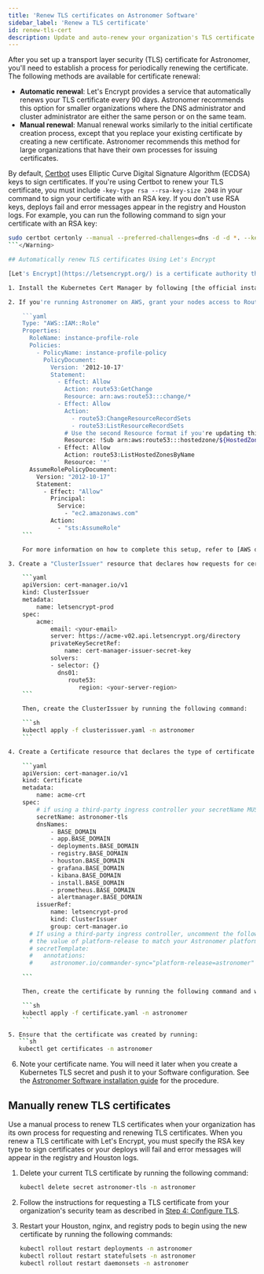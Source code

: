 ```yaml
---
title: 'Renew TLS certificates on Astronomer Software'
sidebar_label: 'Renew a TLS certificate'
id: renew-tls-cert
description: Update and auto-renew your organization's TLS certificate for Astronomer Software.
---
```


After you set up a transport layer security (TLS) certificate for Astronomer, you'll need to establish a process for periodically renewing the certificate. The following methods are available for certificate renewal:

* **Automatic renewal**: Let's Encrypt provides a service that automatically renews your TLS certificate every 90 days. Astronomer recommends this option for smaller organizations where the DNS administrator and cluster administrator are either the same person or on the same team.
* **Manual renewal**: Manual renewal works similarly to the initial certificate creation process, except that you replace your existing certificate by creating a new certificate. Astronomer recommends this method for large organizations that have their own processes for issuing certificates.

<Warning>By default, [Certbot](https://certbot.eff.org/) uses Elliptic Curve Digital Signature Algorithm (ECDSA) keys to sign certificates. If you're using Certbot to renew your TLS certificate, you must include `-key-type rsa --rsa-key-size 2048` in your command to sign your certificate with an RSA key. If you don't use RSA keys, deploys fail and error messages appear in the registry and Houston logs. For example, you can run the following command to sign your certificate with an RSA key:

```sh
sudo certbot certonly --manual --preferred-challenges=dns -d -d *. --key-type=rsa
```</Warning>

## Automatically renew TLS certificates Using Let's Encrypt

[Let's Encrypt](https://letsencrypt.org/) is a certificate authority that provides free, 90-day certificates using the ACME protocol. You can use the Cert Manager project for Kubernetes to automatically renew certificates. When you renew a TLS certificate with Let's Encrypt, you must specify the RSA key type to sign certificates or your deploys will fail and error messages will appear in the registry and Houston logs.

1. Install the Kubernetes Cert Manager by following [the official installation guide](https://cert-manager.io/docs/installation/).

2. If you're running Astronomer on AWS, grant your nodes access to Route 53 by adding the following CloudFormation snippet to your nodes' Instance Profile (if you don't use AWS, complete whatever setup is necessary to authenticate Cert Manager to your DNS):

    ```yaml
    Type: "AWS::IAM::Role"
    Properties:
      RoleName: instance-profile-role
      Policies:
        - PolicyName: instance-profile-policy
          PolicyDocument:
            Version: '2012-10-17'
            Statement:
              - Effect: Allow
                Action: route53:GetChange
                Resource: arn:aws:route53:::change/*
              - Effect: Allow
                Action:
                  - route53:ChangeResourceRecordSets
                  - route53:ListResourceRecordSets
                # Use the second Resource format if you're updating this through the AWS UI
                Resource: !Sub arn:aws:route53:::hostedzone/${HostedZoneIdLookup.HostedZoneId}
              - Effect: Allow
                Action: route53:ListHostedZonesByName
                Resource: '*'
      AssumeRolePolicyDocument:
        Version: "2012-10-17"
        Statement:
          - Effect: "Allow"
            Principal:
              Service:
                - "ec2.amazonaws.com"
            Action:
              - "sts:AssumeRole"
    ```

    For more information on how to complete this setup, refer to [AWS documentation](https://docs.aws.amazon.com/eks/latest/userguide/create-node-role.html).

3. Create a "ClusterIssuer" resource that declares how requests for certificates will be fulfilled. To do so, first create a `clusterissuer.yaml` file with the following values:

    ```yaml
    apiVersion: cert-manager.io/v1
    kind: ClusterIssuer
    metadata:
        name: letsencrypt-prod
    spec:
        acme:
            email: <your-email>
            server: https://acme-v02.api.letsencrypt.org/directory
            privateKeySecretRef:
                name: cert-manager-issuer-secret-key
            solvers:
            - selector: {}
              dns01:
                 route53:
                    region: <your-server-region>
    ```

    Then, create the ClusterIssuer by running the following command:

    ```sh
    kubectl apply -f clusterissuer.yaml -n astronomer
    ```

4. Create a Certificate resource that declares the type of certificate you'll request from Let's Encrypt. First, create a `certificate.yaml` file and replace `BASE_DOMAIN` with your base domain. If you use a third-party ingress-controller, un-comment the` secretTemplate` section and change the value of the platform-release label to match your Astronomer platform release name:

    ```yaml
    apiVersion: cert-manager.io/v1
    kind: Certificate
    metadata:
        name: acme-crt
    spec:
        # if using a third-party ingress controller your secretName MUST be astronomer-tls
        secretName: astronomer-tls
        dnsNames:
            - BASE_DOMAIN
            - app.BASE_DOMAIN
            - deployments.BASE_DOMAIN
            - registry.BASE_DOMAIN
            - houston.BASE_DOMAIN
            - grafana.BASE_DOMAIN
            - kibana.BASE_DOMAIN
            - install.BASE_DOMAIN
            - prometheus.BASE_DOMAIN
            - alertmanager.BASE_DOMAIN
        issuerRef:
            name: letsencrypt-prod
            kind: ClusterIssuer
            group: cert-manager.io
      # If using a third-party ingress controller, uncomment the following section and change
      # the value of platform-release to match your Astronomer platform release name
      # secretTemplate:
      #   annotations:
      #     astronomer.io/commander-sync="platform-release=astronomer"

    ```

    Then, create the certificate by running the following command and waiting a few minutes:

    ```sh
    kubectl apply -f certificate.yaml -n astronomer
    ```

5. Ensure that the certificate was created by running:
   ```sh
   kubectl get certificates -n astronomer
   ```

6. Note your certificate name. You will need it later when you create a Kubernetes TLS secret and push it to your Software configuration. See the [Astronomer Software installation guide](install-airgapped.md) for the procedure.

## Manually renew TLS certificates

Use a manual process to renew TLS certificates when your organization has its own process for requesting and renewing TLS certificates. When you renew a TLS certificate with Let's Encrypt, you must specify the RSA key type to sign certificates or your deploys will fail and error messages will appear in the registry and Houston logs.

1. Delete your current TLS certificate by running the following command:
   ```sh
   kubectl delete secret astronomer-tls -n astronomer
   ```

2. Follow the instructions for requesting a TLS certificate from your organization's security team as described in [Step 4: Configure TLS](install-airgapped.md#requesting-and-validating-an-astronomer-tls-certificate).

3. Restart your Houston, nginx, and registry pods to begin using the new certificate by running the following commands:
   ```sh
   kubectl rollout restart deployments -n astronomer
   kubectl rollout restart statefulsets -n astronomer
   kubectl rollout restart daemonsets -n astronomer
   ```
